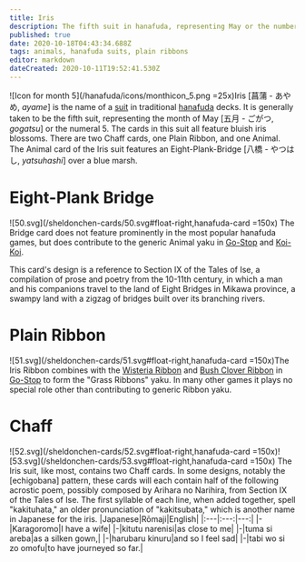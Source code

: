 ```yaml
---
title: Iris
description: The fifth suit in hanafuda, representing May or the number 5
published: true
date: 2020-10-18T04:43:34.688Z
tags: animals, hanafuda suits, plain ribbons
editor: markdown
dateCreated: 2020-10-11T19:52:41.530Z
---
```


![Icon for month 5](/hanafuda/icons/monthicon_5.png =25x)Iris [菖蒲 - あやめ, *ayame*] is the name of a [suit](/en/hanafuda/suits) in traditional [hanafuda](/en/hanafuda) decks. It is generally taken to be the fifth suit, representing the month of May [五月	- ごがつ, *gogatsu*] or the numeral 5. The cards in this suit all feature bluish iris blossoms. There are two Chaff cards, one Plain Ribbon, and one Animal. The Animal card of the Iris suit features an Eight-Plank-Bridge [八橋 - やつはし, *yatsuhashi*] over a blue marsh.
# Eight-Plank Bridge
![50.svg](/sheldonchen-cards/50.svg#float-right,hanafuda-card =150x) The Bridge card does not feature prominently in the most popular hanafuda games, but does contribute to the generic Animal yaku in [Go-Stop](/en/hanafuda/games/go-stop) and [Koi-Koi](/en/hanafuda/games/koi-koi).

This card's design is a reference to Section IX of the Tales of Ise, a compilation of prose and poetry from the 10-11th century, in which a man and his companions travel to the land of Eight Bridges in Mikawa province, a swampy land with a zigzag of bridges built over its branching rivers.
# Plain Ribbon
![51.svg](/sheldonchen-cards/51.svg#float-right,hanafuda-card =150x)The Iris Ribbon combines with the [Wisteria Ribbon](/en/hanafuda/suits/wisteria#plain-ribbon) and [Bush Clover Ribbon](/en/hanafuda/suits/bush-clover#plain-ribbon) in [Go-Stop](/en/hanafuda/games/go-stop) to form the "Grass Ribbons" yaku. In many other games it plays no special role other than contributing to generic Ribbon yaku.
# Chaff
![52.svg](/sheldonchen-cards/52.svg#float-right,hanafuda-card =150x)![53.svg](/sheldonchen-cards/53.svg#float-right,hanafuda-card =150x) The Iris suit, like most, contains two Chaff cards. In some designs, notably the [echigobana] pattern, these cards will each contain half of the following acrostic poem, possibly composed by Arihara no Narihira, from Section IX of the Tales of Ise. The first syllable of each line, when added together, spell "kakituhata," an older pronunciation of "kakitsubata," which is another name in Japanese for the iris.
|Japanese|Rōmaji|English|
|:---|:---:|---:|
|-|Karagoromo|I have a wife|
|-|kitutu narenisi|as close to me|
|-|tuma si areba|as a silken gown,|
|-|harubaru kinuru|and so I feel sad|
|-|tabi wo si zo omofu|to have journeyed so far.|